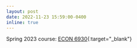```yaml
---
layout: post
date: 2022-11-23 15:59:00-0400
inline: true
---
```


Spring 2023 course: [ECON 6930](https://econdojo.github.io/courses/e6930){:target="\_blank"}
